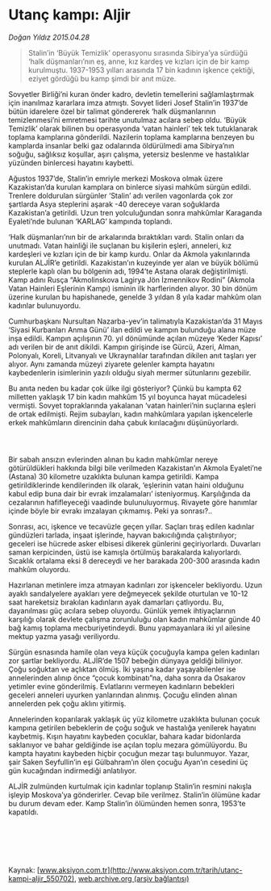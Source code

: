 # Utanç kampı: Aljir

*Doğan Yıldız 2015.04.28*

<div class="pNewsDetailMainContent" itemprop="articleBody">
 <blockquote>
  <p>
   <span>
    Stalin’in ‘Büyük Temizlik’ operasyonu sırasında Sibirya’ya sürdüğü ‘halk düşmanları’nın eş, anne, kız kardeş ve kızları için de bir kamp kurulmuştu. 1937-1953 yılları arasında 17 bin kadının işkence çektiği, eziyet gördüğü bu kamp şimdi bir anıt müze.
   </span>
  </p>
 </blockquote>
 <p>
  Sovyetler Birliği’ni kuran önder kadro, devletin temellerini sağlamlaştırmak için inanılmaz kararlara imza atmıştı. Sovyet lideri Josef Stalin’in 1937’de bütün idarelere özel bir talimat göndererek ‘halk düşmanlarının temizlenmesi’ni emretmesi tarihte unutulmaz acılara sebep oldu. ‘Büyük Temizlik’ olarak bilinen bu operasyonda ‘vatan hainleri’ tek tek tutuklanarak toplama kamplarına gönderildi. Nazilerin toplama kamplarına benzeyen bu kamplarda insanlar belki gaz odalarında öldürülmedi ama Sibirya’nın soğuğu, sağlıksız koşullar, aşırı çalışma, yetersiz beslenme ve hastalıklar yüzünden binlercesi hayatını kaybetti.
 </p>
 <p>
  Ağustos 1937’de, Stalin’in emriyle merkezi Moskova olmak üzere Kazakistan’da kurulan kamplara on binlerce siyasi mahkûm sürgün edildi. Trenlere doldurulan sürgünler ‘Stalin’ adı verilen vagonlarda çok zor şartlarda Asya steplerini aşarak -40 dereceye varan soğuklarda Kazakistan’a getirildi. Uzun tren yolculuğundan sonra mahkûmlar Karaganda Eyaleti’nde bulunan ‘KARLAG’ kampında toplandı.
 </p>
 <p>
  ‘Halk düşmanları’nın bir de arkalarında bıraktıkları vardı. Stalin onları da unutmadı. Vatan hainliği ile suçlanan bu kişilerin eşleri, anneleri, kız kardeşleri ve kızları için de bir kamp kurdu. Onlar da Akmola yakınlarında kurulan ALJİR’e getirildi. Kazakistan’ın kuzeyinde yer alan ve büyük bölümü steplerle kaplı olan bu bölgenin adı, 1994’te Astana olarak değiştirilmişti. Kamp adını Rusça “Akmolinskova Lagirya Jön İzmennikov Rodini” (Akmola Vatan Hainleri Eşlerinin Kampı) isminin ilk harflerinden alıyor. 30 bin dönüm üzerine kurulan bu hapishanede, genelde 3 yıldan 8 yıla kadar mahkûm olan kadınlar bulunuyordu.
 </p>
 <p>
  Cumhurbaşkanı Nursultan Nazarba-yev’in talimatıyla Kazakistan’da 31 Mayıs ‘Siyasi Kurbanları Anma Günü’ ilan edildi ve kampın bulunduğu alana müze inşa edildi. Kampın açılışının 70. yıl dönümünde açılan müzeye ‘Keder Kapısı’ adı verilen bir de anıt dikildi. Kampın girişinde ise Gürcü, Azeri, Alman, Polonyalı, Koreli, Litvanyalı ve Ukraynalılar tarafından dikilen anıt taşları yer alıyor. Aynı zamanda müzeyi ziyarete gelenler kampta hayatını kaybedenlerin isimlerinin yazılı olduğu siyah mermer sütunlarını gezebilir.
 </p>
 <p>
  Bu anıta neden bu kadar çok ülke ilgi gösteriyor? Çünkü bu kampta 62 milletten yaklaşık 17 bin kadın mahkûm 15 yıl boyunca hayat mücadelesi vermişti. Sovyet topraklarında yakalanan ‘vatan hainleri’nin suçlarına eşleri de ortak edilmişti. Rejim subayları, kadın mahkûmlara yapılan işkencelerle erkek mahkûmların direncinin daha çabuk kırılacağını düşünüyorlardı.
 </p>
 <p>
  <img alt="" src="http://web.archive.org/web/20150807152630im_/http://medya.aksiyon.com.tr//aksiyon/2015/04/28/567941.jpg "/>
 </p>
 <p>
  <img alt="" src="http://web.archive.org/web/20150807152630im_/http://medya.aksiyon.com.tr//aksiyon/2015/04/28/567942.jpg "/>
 </p>
 <p>
  <img alt="" src="http://web.archive.org/web/20150807152630im_/http://medya.aksiyon.com.tr//aksiyon/2015/04/28/567943.jpg "/>
 </p>
 <p>
  Bir sabah ansızın evlerinden alınan bu kadın mahkûmlar nereye götürüldükleri hakkında bilgi bile verilmeden Kazakistan’ın Akmola Eyaleti’ne (Astana) 30 kilometre uzaklıkta bulunan kampa getirildi. Kampa getirildiklerinde kendilerinden ilk olarak, ‘eşlerinin vatan haini olduğunu kabul edip buna dair bir evrak imzalamaları’ isteniyormuş. Karşılığında da cezalarının hafifleyeceği vaadinde bulunuluyormuş. Rivayete göre hanımlar içinde böyle bir evrakı imzalayan çıkmamış. Peki ya sonrası?..
 </p>
 <p>
  Sonrası, acı, işkence ve tecavüzle geçen yıllar. Saçları tıraş edilen kadınlar gündüzleri tarlada, inşaat işlerinde, hayvan bakıcılığında çalıştırılıyor; geceleri ise hücrede asker elbisesi dikerek günlerini geçiriyorlardı. Duvarları saman kerpicinden, üstü ise kamışla örtülmüş barakalarda kalıyorlardı. Sıcaklık ortalama eksi 8 dereceydi ve her barakada 200-300 arasında kadın mahkûm oluyordu.
 </p>
 <p>
  Hazırlanan metinlere imza atmayan kadınları zor işkenceler bekliyordu. Uzun ayaklı sandalyelere ayakları yere değmeyecek şekilde oturtulan ve 10-12 saat hareketsiz bırakılan kadınların ayak damarları çatlıyordu. Bu, dayanılması güç acılara sebep oluyordu. Günlük yemek ihtiyaçlarının karşılığı olarak devlete çalışma zorunluluğu olan kadın mahkûmlar günde 40 bağ kamış toplama mecburiyetindeydi. Bunu yapmayanlara iki yıl ailesine mektup yazma yasağı veriliyordu.
 </p>
 <p>
  Sürgün esnasında hamile olan veya küçük çocuğuyla kampa gelen kadınları zor şartlar bekliyordu. ALJİR’de 1507 bebeğin dünyaya geldiği biliniyor. Çoğu soğuktan ve açlıktan ölmüş. İki yaşına kadar yaşayabilenler ise annelerinden alınıp önce “çocuk kombinatı”na, daha sonra da Osakarov yetimler evine gönderilmiş. Evlatlarını vermeyen kadınların bebekleri geceleri anneleri uyurken yanlarından alınmış. Çocuğu elinden alınan annelerden pek çoğu aklını yitirmiş.
 </p>
 <p>
  Annelerinden koparılarak yaklaşık üç yüz kilometre uzaklıkta bulunan çocuk kampına getirilen bebeklerin de çoğu soğuk ve hastalığa yenilerek hayatını kaybetmiş. Kışın hayatını kaybeden çocuklar, bahara kadar bidonlarda saklanıyor ve bahar geldiğinde ise açılan toplu mezara gömülüyordu. Bu kampta hayatını kaybeden hiçbir çocuğun mezar taşı bulunmuyor. Yazar, şair Saken Seyfullin’in eşi Gülbahram’ın ölen çocuğu Ayan’ın cesedini üç gün kucağından indirmediği anlatılıyor.
 </p>
 <p>
  ALJİR zulmünden kurtulmak için kadınlar toplanıp Stalin’in resmini nakışla işleyip Moskova’ya gönderirler. Cevap bile verilmez. Stalin’in ölümüne kadar bu durum devam eder. Kamp Stalin’in ölümünden hemen sonra, 1953’te kapatıldı.
 </p>
 <p>
  <img alt="" src="http://web.archive.org/web/20150807152630im_/http://medya.aksiyon.com.tr//aksiyon/2015/04/28/567944.jpg "/>
 </p>
 <p>
  <img alt="" src="http://web.archive.org/web/20150807152630im_/http://medya.aksiyon.com.tr//aksiyon/2015/04/28/567945.jpg "/>
 </p>
 <p>
  <img alt="" src="http://web.archive.org/web/20150807152630im_/http://medya.aksiyon.com.tr//aksiyon/2015/04/28/567946.jpg "/>
 </p>
 <p>
  <img alt="" src="http://web.archive.org/web/20150807152630im_/http://medya.aksiyon.com.tr//aksiyon/2015/04/28/567947.jpg "/>
 </p>
 <p>
  <img alt="" src="http://web.archive.org/web/20150807152630im_/http://medya.aksiyon.com.tr//aksiyon/2015/04/28/567948.jpg "/>
 </p>
 <p>
  <img alt="" src="http://web.archive.org/web/20150807152630im_/http://medya.aksiyon.com.tr//aksiyon/2015/04/28/567949.jpg "/>
 </p>
</div>


Kaynak: [www.aksiyon.com.tr](http://www.aksiyon.com.tr/tarih/utanc-kampi-aljir_550702), [web.archive.org (arşiv bağlantısı)](http://web.archive.org/web/20150807152630/http://www.aksiyon.com.tr/tarih/utanc-kampi-aljir_550702)
